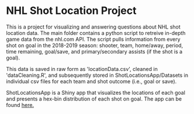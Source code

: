 # NHL Shot Location Project

This is a project for visualizing and answering questions about NHL shot location data. The main folder contains a python script to retreive in-depth game data from the nhl.com API. The script pulls information from every shot on goal in the 2018-2019 season: shooter, team, home/away, period, time remaining, goal/save, and primary/secondary assists (if the shot is a goal). 

This data is saved in raw form as 'locationData.csv', cleaned in 'dataCleaning.R', and subsequently stored in ShotLocationsApp/Datasets in individual csv files for each team and shot outcome (i.e., goal or save).

ShotLocationsApp is a Shiny app that visualizes the locations of each goal and presents a hex-bin distribution of each shot on goal. The app can be found [here.](https://coryderringer.shinyapps.io/ShotLocationsApp/)